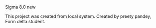 Sigma 8.0 new

This project was created from local system.
Created by preety pandey,
Form delta student.
